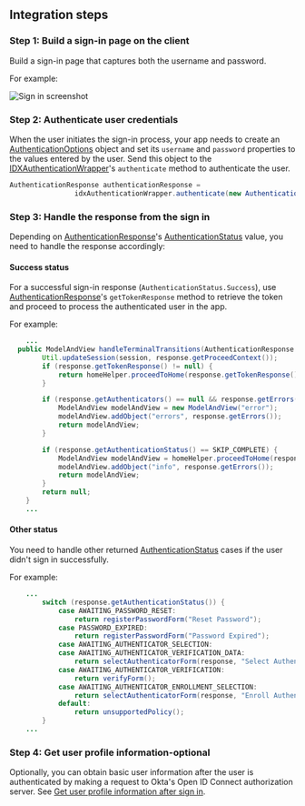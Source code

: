 ## Integration steps

### Step 1: Build a sign-in page on the client

Build a sign-in page that captures both the username and password.

For example:

<div class="common-image-format">

![Sign in screenshot](/img/oie-embedded-sdk/oie-embedded-sdk-use-case-simple-sign-on-screenshot-sign-in.png
 "Sign in screenshot")

</div>

### Step 2: Authenticate user credentials

When the user initiates the sign-in process, your app needs to create an [AuthenticationOptions](https://github.com/okta/okta-idx-java/blob/master/api/src/main/java/com/okta/idx/sdk/api/model/AuthenticationOptions.java) object and set its `username` and `password` properties to the values entered by the user. Send this object to the
[IDXAuthenticationWrapper](https://github.com/okta/okta-idx-java/blob/master/api/src/main/java/com/okta/idx/sdk/api/client/IDXAuthenticationWrapper.java)'s `authenticate` method to authenticate the user.

```java
AuthenticationResponse authenticationResponse =
                idxAuthenticationWrapper.authenticate(new AuthenticationOptions(username, password), beginResponse.getProceedContext());
```

### Step 3: Handle the response from the sign in

Depending on [AuthenticationResponse](https://github.com/okta/okta-idx-java/blob/master/api/src/main/java/com/okta/idx/sdk/api/response/AuthenticationResponse.java)'s [AuthenticationStatus](https://github.com/okta/okta-idx-java/blob/master/api/src/main/java/com/okta/idx/sdk/api/model/AuthenticationStatus.java) value, you need to handle the response accordingly:

#### Success status

For a successful sign-in response (`AuthenticationStatus.Success`), use [AuthenticationResponse](https://github.com/okta/okta-idx-java/blob/master/api/src/main/java/com/okta/idx/sdk/api/response/AuthenticationResponse.java)'s `getTokenResponse` method to retrieve the token and proceed to process the authenticated user in the app.

For example:

```java
    ...
  public ModelAndView handleTerminalTransitions(AuthenticationResponse response, HttpSession session) {
        Util.updateSession(session, response.getProceedContext());
        if (response.getTokenResponse() != null) {
            return homeHelper.proceedToHome(response.getTokenResponse(), session);
        }

        if (response.getAuthenticators() == null && response.getErrors().size() > 0) {
            ModelAndView modelAndView = new ModelAndView("error");
            modelAndView.addObject("errors", response.getErrors());
            return modelAndView;
        }

        if (response.getAuthenticationStatus() == SKIP_COMPLETE) {
            ModelAndView modelAndView = homeHelper.proceedToHome(response.getTokenResponse(), session);
            modelAndView.addObject("info", response.getErrors());
            return modelAndView;
        }
        return null;
    }
    ...
```

#### Other status

You need to handle other returned [AuthenticationStatus](https://github.com/okta/okta-idx-java/blob/master/api/src/main/java/com/okta/idx/sdk/api/model/AuthenticationStatus.java) cases if the user didn't sign in successfully.

For example:

```java
    ...
        switch (response.getAuthenticationStatus()) {
            case AWAITING_PASSWORD_RESET:
                return registerPasswordForm("Reset Password");
            case PASSWORD_EXPIRED:
                return registerPasswordForm("Password Expired");
            case AWAITING_AUTHENTICATOR_SELECTION:
            case AWAITING_AUTHENTICATOR_VERIFICATION_DATA:
                return selectAuthenticatorForm(response, "Select Authenticator", session);
            case AWAITING_AUTHENTICATOR_VERIFICATION:
                return verifyForm();
            case AWAITING_AUTHENTICATOR_ENROLLMENT_SELECTION:
                return selectAuthenticatorForm(response, "Enroll Authenticator", session);
            default:
                return unsupportedPolicy();
        }
    ...
```

### Step 4: Get user profile information-optional

Optionally, you can obtain basic user information after the user is authenticated by making a request to Okta's Open ID Connect authorization server. See [Get user profile information after sign in](/docs/guides/oie-embedded-sdk-alternate-flows/java/main/#getuserprofileinfo).
